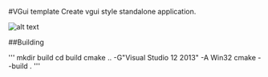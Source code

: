 #VGui template
Create vgui style standalone application.

![alt text](https://github.com/[username]/[reponame]/blob/[branch]/image.jpg?raw=true)

##Building

'''
mkdir build
cd build
cmake .. -G"Visual Studio 12 2013" -A Win32
cmake --build .
'''